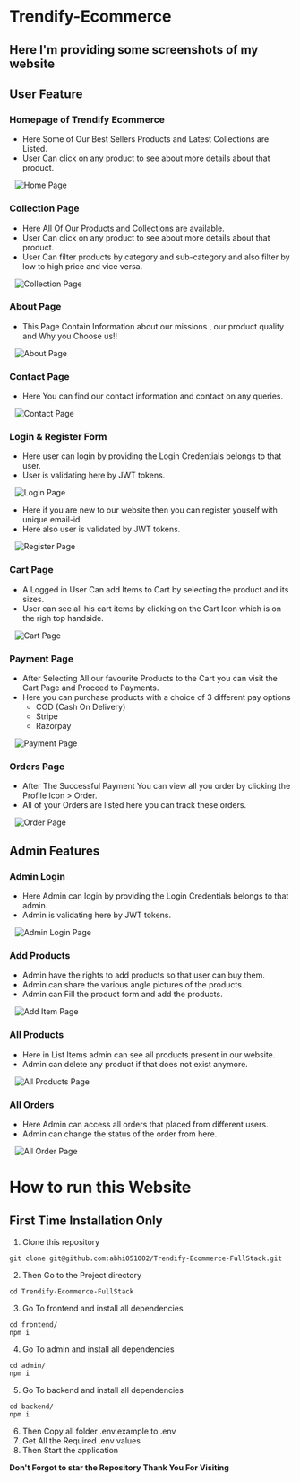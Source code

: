 # Trendify-Ecommerce

## Here I'm providing some screenshots of my website

## User Feature

### Homepage of Trendify Ecommerce

- Here Some of Our Best Sellers Products and Latest Collections are Listed.
- User Can click on any product to see about more details about that product.

<img src="frontend/src/assets/home.png" alt="Home Page" style="padding:0 10px;"/>

### Collection Page

- Here All Of Our Products and Collections are available.
- User Can click on any product to see about more details about that product.
- User Can filter products by category and sub-category and also filter by low to high price and vice versa.

<img src="frontend/src/assets/collection.png" alt="Collection Page" style="padding:0 10px;"/>

### About Page

- This Page Contain Information about our missions , our product quality and Why you Choose us!!

<img src="frontend/src/assets/about.png" alt="About Page" style="padding:0 10px;"/>

### Contact Page

- Here You can find our contact information and contact on any queries.

<img src="frontend/src/assets/contact.png" alt="Contact Page" style="padding:0 10px;"/>

### Login & Register Form

- Here user can login by providing the Login Credentials belongs to that user.
- User is validating here by JWT tokens.

<img src="frontend/src/assets/login.png" alt="Login Page" style="padding:0 10px;"/>

- Here if you are new to our website then you can register youself with unique email-id.
- Here also user is validated by JWT tokens.

<img src="frontend/src/assets/signup.png" alt="Register Page" style="padding:0 10px;"/>

### Cart Page

- A Logged in User Can add Items to Cart by selecting the product and its sizes.
- User can see all his cart items by clicking on the Cart Icon which is on the righ top handside.

<img src="frontend/src/assets/cartpage.png" alt="Cart Page" style="padding:0 10px;"/>

### Payment Page

- After Selecting All our favourite Products to the Cart you can visit the Cart Page and Proceed to Payments.
- Here you can purchase products with a choice of 3 different pay options
  - COD (Cash On Delivery)
  - Stripe
  - Razorpay

<img src="frontend/src/assets/payment-order.png" alt="Payment Page" style="padding:0 10px;"/>

### Orders Page

- After The Successful Payment You can view all you order by clicking the Profile Icon > Order.
- All of your Orders are listed here you can track these orders.

<img src="frontend/src/assets/order.png" alt="Order Page" style="padding:0 10px;"/>

## Admin Features

### Admin Login

- Here Admin can login by providing the Login Credentials belongs to that admin.
- Admin is validating here by JWT tokens.

<img src="frontend/src/assets/admin-login.png" alt="Admin Login Page" style="padding:0 10px;"/>

### Add Products

- Admin have the rights to add products so that user can buy them.
- Admin can share the various angle pictures of the products.
- Admin can Fill the product form and add the products.

<img src="frontend/src/assets/add-items.png" alt="Add Item Page" style="padding:0 10px;"/>

### All Products

- Here in List Items admin can see all products present in our website.
- Admin can delete any product if that does not exist anymore.

<img src="frontend/src/assets/all-items.png" alt="All Products Page" style="padding:0 10px;"/>

### All Orders

- Here Admin can access all orders that placed from different users.
- Admin can change the status of the order from here.

<img src="frontend/src/assets/all-orders.png" alt="All Order Page" style="padding:0 10px;"/>

# How to run this Website

## First Time Installation Only

1. Clone this repository

  ```
  git clone git@github.com:abhi051002/Trendify-Ecommerce-FullStack.git
  ```

2. Then Go to the Project directory

  ```
  cd Trendify-Ecommerce-FullStack
  ```

3. Go To frontend and install all dependencies

  ```
  cd frontend/
  npm i
  ```

4. Go To admin and install all dependencies

  ```
  cd admin/
  npm i
  ```

5. Go To backend and install all dependencies
  ```
  cd backend/
  npm i
  ```

6. Then Copy all folder .env.example to .env
7. Get All the Required .env values
8. Then Start the application

**Don't Forgot to star the Repository**
**Thank You For Visiting**
